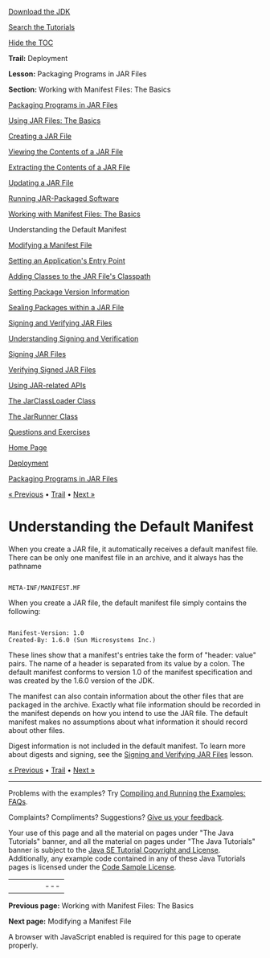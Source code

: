 [Download
the JDK](http://java.sun.com/javase/6/download.jsp)
  
[Search the
Tutorials](../../search.html)
  
[Hide the TOC](javascript:toggleLeft())

**Trail:** Deployment
  
**Lesson:** Packaging Programs in JAR Files
  
**Section:** Working with Manifest Files: The Basics

[Packaging Programs in JAR Files](index.html)

[Using JAR Files: The Basics](basicsindex.html)

[Creating a JAR File](build.html)

[Viewing the Contents of a JAR File](view.html)

[Extracting the Contents of a JAR File](unpack.html)

[Updating a JAR File](update.html)

[Running JAR-Packaged Software](run.html)

[Working with Manifest Files: The Basics](manifestindex.html)

Understanding the Default Manifest

[Modifying a Manifest File](modman.html)

[Setting an Application's Entry Point](appman.html)

[Adding Classes to the JAR File's Classpath](downman.html)

[Setting Package Version Information](packageman.html)

[Sealing Packages within a JAR File](sealman.html)

[Signing and Verifying JAR Files](signindex.html)

[Understanding Signing and Verification](intro.html)

[Signing JAR Files](signing.html)

[Verifying Signed JAR Files](verify.html)

[Using JAR-related APIs](apiindex.html)

[The JarClassLoader Class](jarclassloader.html)

[The JarRunner Class](jarrunner.html)

[Questions and Exercises](QandE/questions.html)

[Home Page](../../index.html)
>
[Deployment](../index.html)
>
[Packaging Programs in JAR Files](index.html)

[« Previous](manifestindex.html) • [Trail](../TOC.html) • [Next »](modman.html)

# Understanding the Default Manifest

When you create a JAR file, it automatically receives a default manifest file. There can be only one manifest file in an archive, and it always has the pathname

```

META-INF/MANIFEST.MF

```

When you create a JAR file, the default manifest file simply contains the following:

```

Manifest-Version: 1.0
Created-By: 1.6.0 (Sun Microsystems Inc.)

```

These lines show that a manifest's entries take the form of "header: value" pairs. The name of a header is separated from its value by a colon. The default manifest conforms to version 1.0 of the manifest specification and was created by the 1.6.0 version of the JDK.

The manifest can also contain information about the other files that are packaged in the archive.
Exactly what file information should be recorded in the manifest depends on how you intend to use the JAR file. The default manifest makes no assumptions about what information it should record about other files.

Digest information is not included in the default manifest. To learn more about digests and signing, see the [Signing and Verifying JAR Files](signindex.html) lesson.

[« Previous](manifestindex.html)
•
[Trail](../TOC.html)
•
[Next »](modman.html)

---

Problems with the examples? Try [Compiling and Running
the Examples: FAQs](../../information/run-examples.html).
  
Complaints? Compliments? Suggestions? [Give
us your feedback](http://download.oracle.com/javase/feedback.html).

Your use of this page and all the material on pages under "The Java Tutorials" banner,
and all the material on pages under "The Java Tutorials" banner is subject to the [Java SE Tutorial Copyright
and License](../../information/license.html).
Additionally, any example code contained in any of these Java
Tutorials pages is licensed under the
[Code
Sample License](http://developers.sun.com/license/berkeley_license.html).

|  |  |  |  |  |
| --- | --- | --- | --- | --- |
| |  |  | | --- | --- | | duke image | Oracle logo | | [About Oracle](http://www.oracle.com/us/corporate/index.html) | [Oracle Technology Network](http://www.oracle.com/technology/index.html) | [Terms of Service](https://www.samplecode.oracle.com/servlets/CompulsoryClickThrough?type=TermsOfService) | Copyright © 1995, 2011 Oracle and/or its affiliates. All rights reserved. |

**Previous page:** Working with Manifest Files: The Basics
  
**Next page:** Modifying a Manifest File




A browser with JavaScript enabled is required for this page to operate properly.